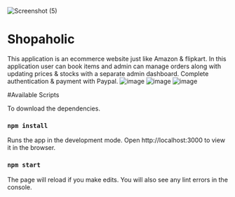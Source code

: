 ![Screenshot (5)](https://user-images.githubusercontent.com/87125700/131016862-6576531f-078a-4320-a34e-26c722d751c1.png)
# Shopaholic

This application is an ecommerce website just like Amazon & flipkart.
In this application user can book items and admin can manage orders along with updating prices & stocks with a separate admin dashboard.
Complete authentication & payment with Paypal. 
![image](https://user-images.githubusercontent.com/87125700/131010265-53108cf3-9399-49a3-ae11-f8888c41e0c6.png)
![image](https://user-images.githubusercontent.com/87125700/131010347-1a207d74-1d61-4de1-88aa-fd4b9b82886f.png)
![image](https://user-images.githubusercontent.com/87125700/131010479-66667177-ddee-43d3-ac25-b70b60c3e4de.png)



#Available Scripts

To download the dependencies.
### `npm install`

Runs the app in the development mode.
Open http://localhost:3000 to view it in the browser.

### `npm start`
The page will reload if you make edits.
You will also see any lint errors in the console.

